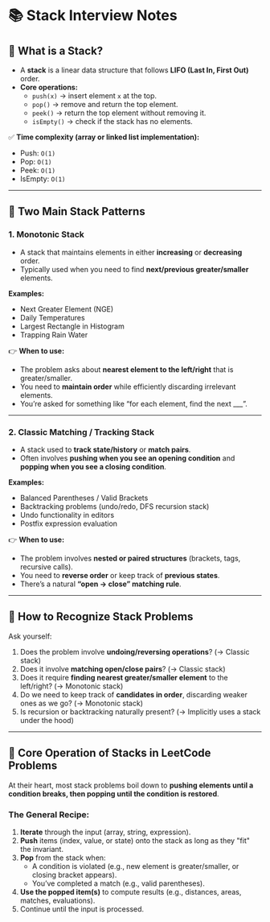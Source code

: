 # 📚 Stack Interview Notes

## 🔹 What is a Stack?
- A **stack** is a linear data structure that follows **LIFO (Last In, First Out)** order.
- **Core operations:**
  - `push(x)` → insert element `x` at the top.
  - `pop()` → remove and return the top element.
  - `peek()` → return the top element without removing it.
  - `isEmpty()` → check if the stack has no elements.

✅ **Time complexity (array or linked list implementation):**  
- Push: `O(1)`  
- Pop: `O(1)`  
- Peek: `O(1)`  
- IsEmpty: `O(1)`

---

## 🔹 Two Main Stack Patterns

### 1. **Monotonic Stack**
- A stack that maintains elements in either **increasing** or **decreasing** order.
- Typically used when you need to find **next/previous greater/smaller** elements.

**Examples:**
- Next Greater Element (NGE)
- Daily Temperatures
- Largest Rectangle in Histogram
- Trapping Rain Water

👉 **When to use:**  
- The problem asks about **nearest element to the left/right** that is greater/smaller.  
- You need to **maintain order** while efficiently discarding irrelevant elements.  
- You’re asked for something like “for each element, find the next ___”.

---

### 2. **Classic Matching / Tracking Stack**
- A stack used to **track state/history** or **match pairs**.
- Often involves **pushing when you see an opening condition** and **popping when you see a closing condition**.

**Examples:**
- Balanced Parentheses / Valid Brackets
- Backtracking problems (undo/redo, DFS recursion stack)
- Undo functionality in editors
- Postfix expression evaluation

👉 **When to use:**  
- The problem involves **nested or paired structures** (brackets, tags, recursive calls).  
- You need to **reverse order** or keep track of **previous states**.  
- There’s a natural **“open → close” matching rule**.

---

## 🔹 How to Recognize Stack Problems

Ask yourself:
1. Does the problem involve **undoing/reversing operations**? (→ Classic stack)  
2. Does it involve **matching open/close pairs**? (→ Classic stack)  
3. Does it require **finding nearest greater/smaller element** to the left/right? (→ Monotonic stack)  
4. Do we need to keep track of **candidates in order**, discarding weaker ones as we go? (→ Monotonic stack)  
5. Is recursion or backtracking naturally present? (→ Implicitly uses a stack under the hood)

---

## 🔹 Core Operation of Stacks in LeetCode Problems

At their heart, most stack problems boil down to **pushing elements until a condition breaks, then popping until the condition is restored**.

### The General Recipe:
1. **Iterate** through the input (array, string, expression).
2. **Push** items (index, value, or state) onto the stack as long as they "fit" the invariant.
3. **Pop** from the stack when:
   - A condition is violated (e.g., new element is greater/smaller, or closing bracket appears).
   - You’ve completed a match (e.g., valid parentheses).
4. **Use the popped item(s)** to compute results (e.g., distances, areas, matches, evaluations).
5. Continue until the input is processed.
